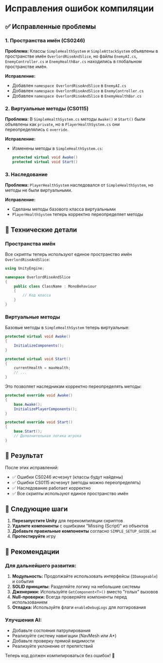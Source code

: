 # Исправления ошибок компиляции

## ✅ Исправленные проблемы

### 1. Пространства имён (CS0246)

**Проблема:** Классы `SimpleHealthSystem` и `SimpleAttackSystem` объявлены в пространстве имён `OverlordRiseAndSlice`, но файлы `EnemyAI.cs`, `EnemyController.cs` и `EnemyHealthBar.cs` находились в глобальном пространстве имён.

**Исправление:**
- Добавлен `namespace OverlordRiseAndSlice` в `EnemyAI.cs`
- Добавлен `namespace OverlordRiseAndSlice` в `EnemyController.cs`  
- Добавлен `namespace OverlordRiseAndSlice` в `EnemyHealthBar.cs`

### 2. Виртуальные методы (CS0115)

**Проблема:** В `SimpleHealthSystem.cs` методы `Awake()` и `Start()` были объявлены как `private`, но в `PlayerHealthSystem.cs` они переопределялись с `override`.

**Исправление:**
- Изменены методы в `SimpleHealthSystem.cs`:
  ```csharp
  protected virtual void Awake()
  protected virtual void Start()
  ```

### 3. Наследование

**Проблема:** `PlayerHealthSystem` наследовался от `SimpleHealthSystem`, но методы не были виртуальными.

**Исправление:**
- Сделаны методы базового класса виртуальными
- `PlayerHealthSystem` теперь корректно переопределяет методы

## 🔧 Технические детали

### Пространства имён

Все скрипты теперь используют единое пространство имён `OverlordRiseAndSlice`:

```csharp
using UnityEngine;

namespace OverlordRiseAndSlice
{
    public class ClassName : MonoBehaviour
    {
        // Код класса
    }
}
```

### Виртуальные методы

Базовые методы в `SimpleHealthSystem` теперь виртуальные:

```csharp
protected virtual void Awake()
{
    InitializeComponents();
}

protected virtual void Start()
{
    currentHealth = maxHealth;
    // ...
}
```

Это позволяет наследникам корректно переопределять методы:

```csharp
protected override void Awake()
{
    base.Awake();
    InitializePlayerComponents();
}

protected override void Start()
{
    base.Start();
    // Дополнительная логика игрока
}
```

## 🎯 Результат

После этих исправлений:
- ✅ Ошибки CS0246 исчезнут (классы будут найдены)
- ✅ Ошибки CS0115 исчезнут (методы можно переопределять)
- ✅ Наследование работает корректно
- ✅ Все скрипты используют единое пространство имён

## 🚀 Следующие шаги

1. **Перезапустите Unity** для перекомпиляции скриптов
2. **Удалите компоненты** с ошибками "Missing (Script)" из объектов
3. **Добавьте правильные компоненты** согласно `SIMPLE_SETUP_GUIDE.md`
4. **Протестируйте** игру

## 📝 Рекомендации

### Для дальнейшего развития:

1. **Модульность:** Продолжайте использовать интерфейсы (`IDamageable`) и события
2. **SOLID принципы:** Разделяйте логику на небольшие системы
3. **Дженерики:** Используйте `GetComponent<T>()` вместо "голых" вызовов
4. **Null-проверки:** Всегда проверяйте компоненты перед использованием
5. **Отладка:** Используйте флаги `enableDebugLogs` для логгирования

### Улучшения AI:

- Добавьте состояния патрулирования
- Реализуйте систему навигации (NavMesh или A*)
- Добавьте проверку прямой видимости
- Реализуйте уклонение от препятствий

Теперь код должен компилироваться без ошибок! 🎉 